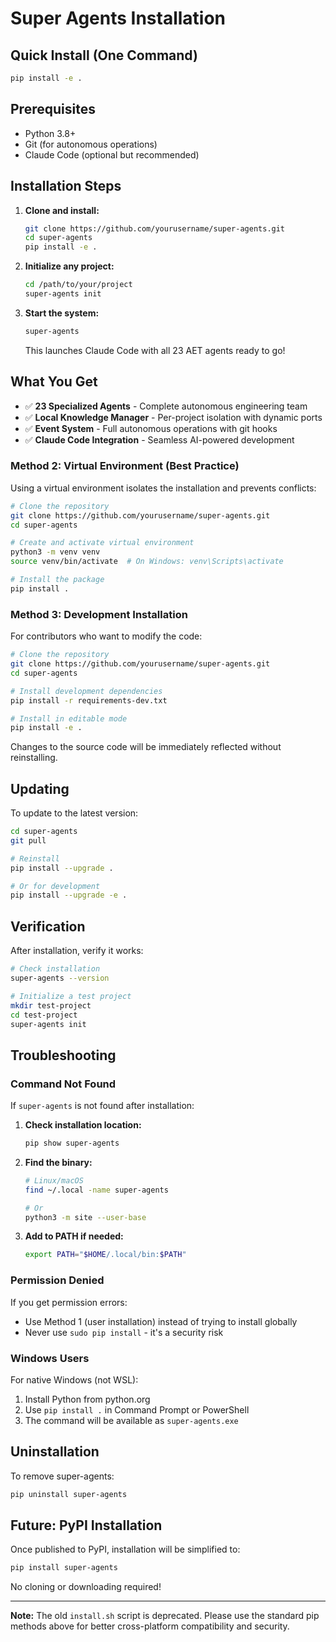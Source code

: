 # Super Agents Installation

## Quick Install (One Command)

```bash
pip install -e .
```

## Prerequisites

- Python 3.8+
- Git (for autonomous operations)  
- Claude Code (optional but recommended)

## Installation Steps

1. **Clone and install:**
   ```bash
   git clone https://github.com/yourusername/super-agents.git
   cd super-agents
   pip install -e .
   ```

2. **Initialize any project:**
   ```bash
   cd /path/to/your/project
   super-agents init
   ```

3. **Start the system:**
   ```bash
   super-agents
   ```
   This launches Claude Code with all 23 AET agents ready to go!

## What You Get

- ✅ **23 Specialized Agents** - Complete autonomous engineering team
- ✅ **Local Knowledge Manager** - Per-project isolation with dynamic ports
- ✅ **Event System** - Full autonomous operations with git hooks
- ✅ **Claude Code Integration** - Seamless AI-powered development

### Method 2: Virtual Environment (Best Practice)

Using a virtual environment isolates the installation and prevents conflicts:

```bash
# Clone the repository
git clone https://github.com/yourusername/super-agents.git
cd super-agents

# Create and activate virtual environment
python3 -m venv venv
source venv/bin/activate  # On Windows: venv\Scripts\activate

# Install the package
pip install .
```

### Method 3: Development Installation

For contributors who want to modify the code:

```bash
# Clone the repository
git clone https://github.com/yourusername/super-agents.git
cd super-agents

# Install development dependencies
pip install -r requirements-dev.txt

# Install in editable mode
pip install -e .
```

Changes to the source code will be immediately reflected without reinstalling.

## Updating

To update to the latest version:

```bash
cd super-agents
git pull

# Reinstall
pip install --upgrade .

# Or for development
pip install --upgrade -e .
```

## Verification

After installation, verify it works:

```bash
# Check installation
super-agents --version

# Initialize a test project
mkdir test-project
cd test-project
super-agents init
```

## Troubleshooting

### Command Not Found

If `super-agents` is not found after installation:

1. **Check installation location:**
   ```bash
   pip show super-agents
   ```

2. **Find the binary:**
   ```bash
   # Linux/macOS
   find ~/.local -name super-agents
   
   # Or
   python3 -m site --user-base
   ```

3. **Add to PATH if needed:**
   ```bash
   export PATH="$HOME/.local/bin:$PATH"
   ```

### Permission Denied

If you get permission errors:
- Use Method 1 (user installation) instead of trying to install globally
- Never use `sudo pip install` - it's a security risk

### Windows Users

For native Windows (not WSL):
1. Install Python from python.org
2. Use `pip install .` in Command Prompt or PowerShell
3. The command will be available as `super-agents.exe`

## Uninstallation

To remove super-agents:

```bash
pip uninstall super-agents
```

## Future: PyPI Installation

Once published to PyPI, installation will be simplified to:

```bash
pip install super-agents
```

No cloning or downloading required!

---

**Note:** The old `install.sh` script is deprecated. Please use the standard pip methods above for better cross-platform compatibility and security.